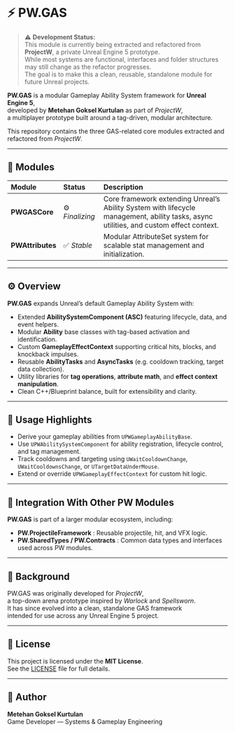 # ⚡ PW.GAS
> ⚠️ **Development Status:**  
> This module is currently being extracted and refactored from **ProjectW**, a private Unreal Engine 5 prototype.  
> While most systems are functional, interfaces and folder structures may still change as the refactor progresses.  
> The goal is to make this a clean, reusable, standalone module for future Unreal projects.  


**PW.GAS** is a modular Gameplay Ability System framework for **Unreal Engine 5**,  
developed by **Metehan Goksel Kurtulan** as part of *ProjectW*,  
a multiplayer prototype built around a tag-driven, modular architecture.

This repository contains the three GAS-related core modules extracted and refactored from *ProjectW*.

---

## 🧩 Modules

| Module | Status | Description |
|:--|:--|:--|
| **PWGASCore** | ⚙️ *Finalizing* | Core framework extending Unreal’s Ability System with lifecycle management, ability tasks, async utilities, and custom effect context. |
| **PWAttributes** | ✅ *Stable* | Modular AttributeSet system for scalable stat management and initialization. |

---

## ⚙️ Overview

**PW.GAS** expands Unreal’s default Gameplay Ability System with:

- Extended **AbilitySystemComponent (ASC)** featuring lifecycle, data, and event helpers.  
- Modular **Ability** base classes with tag-based activation and identification.  
- Custom **GameplayEffectContext** supporting critical hits, blocks, and knockback impulses.  
- Reusable **AbilityTasks** and **AsyncTasks** (e.g. cooldown tracking, target data collection).  
- Utility libraries for **tag operations**, **attribute math**, and **effect context manipulation**.  
- Clean C++/Blueprint balance, built for extensibility and clarity.

---

## 🧩 Usage Highlights

- Derive your gameplay abilities from `UPWGameplayAbilityBase`.  
- Use `UPWAbilitySystemComponent` for ability registration, lifecycle control, and tag management.  
- Track cooldowns and targeting using `UWaitCooldownChange`, `UWaitCooldownsChange`, or `UTargetDataUnderMouse`.  
- Extend or override `UPWGameplayEffectContext` for custom hit logic.  

---

## 🔗 Integration With Other PW Modules

**PW.GAS** is part of a larger modular ecosystem, including:

- **PW.ProjectileFramework** : Reusable projectile, hit, and VFX logic.  
- **PW.SharedTypes / PW.Contracts** : Common data types and interfaces used across PW modules.

---

## 🧠 Background

PW.GAS was originally developed for *ProjectW*,  
a top-down arena prototype inspired by *Warlock* and *Spellsworn*.  
It has since evolved into a clean, standalone GAS framework  
intended for use across any Unreal Engine 5 project.

---

## 📄 License


This project is licensed under the **MIT License**.  
See the [LICENSE](LICENSE) file for full details.

---

## 👤 Author

**Metehan Goksel Kurtulan**  
Game Developer — Systems & Gameplay Engineering  
